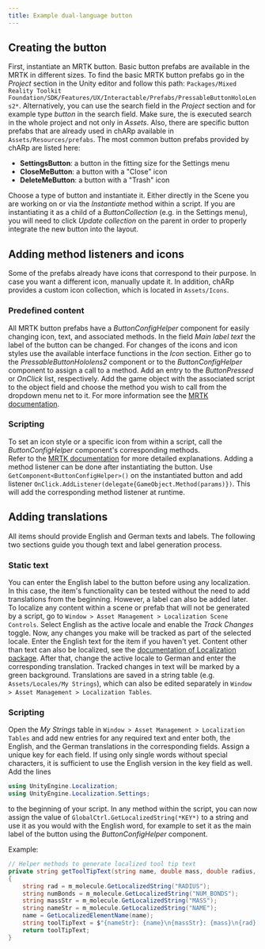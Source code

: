 ```yaml
---
title: Example dual-language button
---
```


## Creating the button
First, instantiate an MRTK button.
Basic button prefabs are available in the MRTK in different sizes.
To find the basic MRTK button prefabs go in the *Project* section in the Unity editor and follow this path: `Packages/Mixed Reality Toolkit Foundation/SDK/Features/UX/Interactable/Prefabs/PressableButtonHoloLens2*`.
Alternatively, you can use the search field in the *Project* section and for example type *button* in the search field.
Make sure, the is executed search in the whole project and not only in *Assets*.
Also, there are specific button prefabs that are already used in chARp available in `Assets/Resources/prefabs`.
The most common button prefabs provided by chARp are listed here:

- **SettingsButton**: a button in the fitting size for the Settings menu
- **CloseMeButton**: a button with a "Close" icon 
- **DeleteMeButton**: a button with a "Trash" icon

Choose a type of button and instantiate it.
Either directly in the Scene you are working on or via the *Instantiate* method within a script.
If you are instantiating it as a child of a *ButtonCollection* (e.g. in the Settings menu), you will need to click *Update collection* on the parent in order to properly integrate the new button into the layout.

## Adding method listeners and icons
Some of the prefabs already have icons that correspond to their purpose.
In case you want a different icon, manually update it.
In addition, chARp provides a custom icon collection, which is located in `Assets/Icons`.

### Predefined content
All MRTK button prefabs have a *ButtonConfigHelper* component for easily changing icon, text, and associated methods.
In the field *Main label text* the label of the button can be changed.
For changes of the icons and icon styles use the available interface functions in the *Icon* section.
Either go to the *PressableButtonHololens2* component or to the *ButtonConfigHelper* component to assign a call to a method.
Add an entry to the *ButtonPressed* or *OnClick* list, respectively.
Add the game object with the associated script to the object field and choose the method you wish to call from the dropdown menu net to it.
For more information see the <a href="https://learn.microsoft.com/en-us/windows/mixed-reality/mrtk-unity/mrtk2/features/ux-building-blocks/button?view=mrtkunity-2022-05" target="_blank">MRTK documentation</a>.


### Scripting
To set an icon style or a specific icon from within a script, call the *ButtonConfigHelper* component's corresponding methods.\
Refer to the <a href="https://learn.microsoft.com/en-us/windows/mixed-reality/mrtk-unity/mrtk2/features/ux-building-blocks/button?view=mrtkunity-2022-05" target="_blank">MRTK documentation</a> for more detailed explanations.
Adding a method listener can be done after instantiating the button.
Use `GetComponent<ButtonConfigHelper>()` on the instantiated button and add listener `OnClick.AddListener(delegate{GameObject.Method(params)})`.
This will add the corresponding method listener at runtime.

## Adding translations
All items should provide English and German texts and labels.
The following two sections guide you though text and label generation process.

### Static text
You can enter the English label to the button before using any localization.
In this case, the item's functionality can be tested without the need to add translations from the beginning.
However, a label can also be added later.
To localize any content within a scene or prefab that will not be generated by a script, go to `Window > Asset Management > Localization Scene Controls`.
Select English as the active locale and enable the *Track Changes* toggle.
Now, any changes you make will be tracked as part of the selected locale.
Enter the English text for the item if you haven't yet.
Content other than text can also be localized, see the <a href="https://docs.unity3d.com/Packages/com.unity.localization@1.3/manual/QuickStartGuideWithVariants.html" target="_blank">documentation of Localization package</a>.
After that, change the active locale to German and enter the corresponding translation.
Tracked changes in text will be marked by a green background.
Translations are saved in a string table (e.g. `Assets/Locales/My Strings`), which can also be edited separately in `Window > Asset Management > Localization Tables`.

### Scripting
Open the *My Strings* table in `Window > Asset Management > Localization Tables` and add new entries for any required text and enter both, the English, and the German translations in the corresponding fields.
Assign a unique key for each field.
If using only single words without special characters, it is sufficient to use the English version in the key field as well.
Add the lines
```csharp
using UnityEngine.Localization;
using UnityEngine.Localization.Settings;
```
to the beginning of your script.
In any method within the script, you can now assign the value of `GlobalCtrl.GetLocalizedString(*KEY*)` to a string and use it as you would with the English word, for example to set it as the main label of the button using the *ButtonConfigHelper* component.

Example:
```csharp
// Helper methods to generate localized tool tip text
private string getToolTipText(string name, double mass, double radius, double bondNum)
{
    string rad = m_molecule.GetLocalizedString("RADIUS");
    string numBonds = m_molecule.GetLocalizedString("NUM_BONDS"); 
    string massStr = m_molecule.GetLocalizedString("MASS");
    string nameStr = m_molecule.GetLocalizedString("NAME");
    name = GetLocalizedElementName(name);
    string toolTipText = $"{nameStr}: {name}\n{massStr}: {mass}\n{rad}: {radius}\n{numBonds}: {bondNum}";
    return toolTipText;
}
```